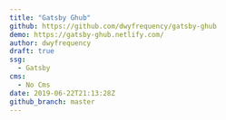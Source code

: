 ```yaml
---
title: "Gatsby Ghub"
github: https://github.com/dwyfrequency/gatsby-ghub
demo: https://gatsby-ghub.netlify.com/
author: dwyfrequency
draft: true
ssg:
  - Gatsby
cms:
  - No Cms
date: 2019-06-22T21:13:28Z
github_branch: master
---
```

